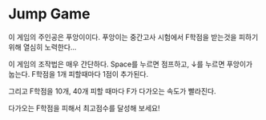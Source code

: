 # Jump Game

이 게임의 주인공은 푸앙이이다.
푸앙이는 중간고사 시험에서 F학점을 받는것을 피하기 위해 열심히 노력한다...

이 게임의 조작법은 매우 간단하다.
Space를 누르면 점프하고,  ↓를 누르면 푸앙이가 눕는다.
F학점을 1개 피할때마다 1점이 추가된다.

그리고 F학점을 10개, 40개 피할 때마다 F가 다가오는 속도가 빨라진다.

다가오는 F학점을 피해서 최고점수를 달성해 보세요!
